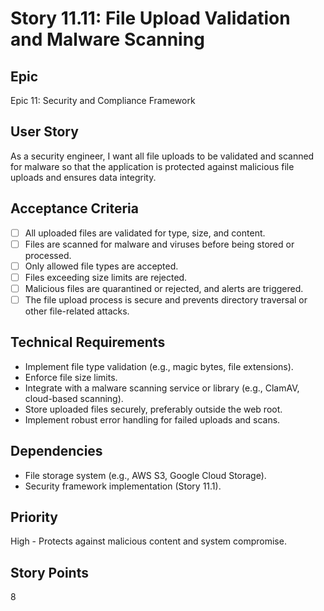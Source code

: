# Story 11.11: File Upload Validation and Malware Scanning

## Epic
Epic 11: Security and Compliance Framework

## User Story
As a security engineer, I want all file uploads to be validated and scanned for malware so that the application is protected against malicious file uploads and ensures data integrity.

## Acceptance Criteria
- [ ] All uploaded files are validated for type, size, and content.
- [ ] Files are scanned for malware and viruses before being stored or processed.
- [ ] Only allowed file types are accepted.
- [ ] Files exceeding size limits are rejected.
- [ ] Malicious files are quarantined or rejected, and alerts are triggered.
- [ ] The file upload process is secure and prevents directory traversal or other file-related attacks.

## Technical Requirements
- Implement file type validation (e.g., magic bytes, file extensions).
- Enforce file size limits.
- Integrate with a malware scanning service or library (e.g., ClamAV, cloud-based scanning).
- Store uploaded files securely, preferably outside the web root.
- Implement robust error handling for failed uploads and scans.

## Dependencies
- File storage system (e.g., AWS S3, Google Cloud Storage).
- Security framework implementation (Story 11.1).

## Priority
High - Protects against malicious content and system compromise.

## Story Points
8
